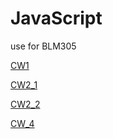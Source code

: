 # JavaScript
use for BLM305

[CW1](https://elanurguduk.github.io/JavaScript/Pie%20Chart.html)

[CW2_1](https://elanurguduk.github.io/JavaScript/ConvertFrom.html)

[CW2_2](https://elanurguduk.github.io/JavaScript/Counting.html)

[CW_4](https://elanurguduk.github.io/JavaScript/CW4.html)
